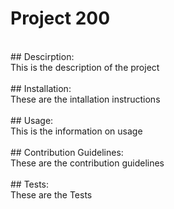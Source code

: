 # Project 200
<br>
  ## Descirption:  
  <br>
  This is the description of the project
  <br>
  <br>
  ## Installation:  
  <br>
  These are the intallation instructions 
<br>
<br>
## Usage:  
<br>
This is the information on usage
<br>
<br>
## Contribution Guidelines:  
<br>
These are the contribution guidelines
<br>
<br>
## Tests:  
<br>
These are the Tests
<br>